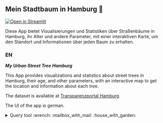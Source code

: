 ## **Mein Stadtbaum in Hamburg**            :deciduous_tree:

[![Open in Streamlit](https://static.streamlit.io/badges/streamlit_badge_black_white.svg)](https://share.streamlit.io/steenbokie/unser_stadtbaum_hamburg/main)

Diese App bietet Visualisierungen und Statistiken über Straßenbäume in Hamburg, ihr Alter und andere Parameter, mit einer interaktiven Karte, um den Standort und Informationen über jeden Baum zu erhalten.


### EN
***My Urban Street Tree Hamburg***


This App provides visualizations and statistics about street trees in Hamburg, their age, and other parameters, with an interactive map to get the location and information about each tree.

The dataset is available at [Transparenzportal Hamburg](https://suche.transparenz.hamburg.de/dataset/strassenbaumkataster-hamburg16?forceWeb=true).

The UI of the app is german.

<details>
<summary>Query tool  :wrench: :mailbox_with_mail: :house_with_garden: </summary>
<br>
We still challenge issues with our query tool with which you can find trees at a specific location (street +house number or coordinates). Feel free to fork our repo and take hands on the issue. :relaxed:
</details>
